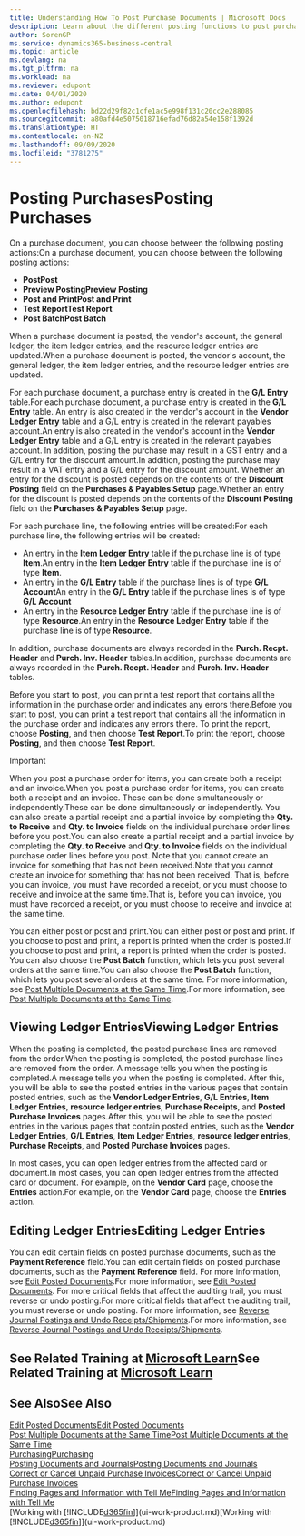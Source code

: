 ```yaml
---
title: Understanding How To Post Purchase Documents | Microsoft Docs
description: Learn about the different posting functions to post purchase documents, and how you can update posted documents.
author: SorenGP
ms.service: dynamics365-business-central
ms.topic: article
ms.devlang: na
ms.tgt_pltfrm: na
ms.workload: na
ms.reviewer: edupont
ms.date: 04/01/2020
ms.author: edupont
ms.openlocfilehash: bd22d29f82c1cfe1ac5e998f131c20cc2e288085
ms.sourcegitcommit: a80afd4e5075018716efad76d82a54e158f1392d
ms.translationtype: HT
ms.contentlocale: en-NZ
ms.lasthandoff: 09/09/2020
ms.locfileid: "3781275"
---
```

# <a name="posting-purchases"></a><span data-ttu-id="3058d-103">Posting Purchases</span><span class="sxs-lookup"><span data-stu-id="3058d-103">Posting Purchases</span></span>
<span data-ttu-id="3058d-104">On a purchase document, you can choose between the following posting actions:</span><span class="sxs-lookup"><span data-stu-id="3058d-104">On a purchase document, you can choose between the following posting actions:</span></span>

* <span data-ttu-id="3058d-105">**Post**</span><span class="sxs-lookup"><span data-stu-id="3058d-105">**Post**</span></span>
* <span data-ttu-id="3058d-106">**Preview Posting**</span><span class="sxs-lookup"><span data-stu-id="3058d-106">**Preview Posting**</span></span>
* <span data-ttu-id="3058d-107">**Post and Print**</span><span class="sxs-lookup"><span data-stu-id="3058d-107">**Post and Print**</span></span>
* <span data-ttu-id="3058d-108">**Test Report**</span><span class="sxs-lookup"><span data-stu-id="3058d-108">**Test Report**</span></span>
* <span data-ttu-id="3058d-109">**Post Batch**</span><span class="sxs-lookup"><span data-stu-id="3058d-109">**Post Batch**</span></span>

<span data-ttu-id="3058d-110">When a purchase document is posted, the vendor's account, the general ledger, the item ledger entries, and the resource ledger entries  are updated.</span><span class="sxs-lookup"><span data-stu-id="3058d-110">When a purchase document is posted, the vendor's account, the general ledger, the item ledger entries, and the resource ledger entries  are updated.</span></span>

<span data-ttu-id="3058d-111">For each purchase document, a purchase entry is created in the **G/L Entry** table.</span><span class="sxs-lookup"><span data-stu-id="3058d-111">For each purchase document, a purchase entry is created in the **G/L Entry** table.</span></span> <span data-ttu-id="3058d-112">An entry is also created in the vendor's account in the **Vendor Ledger Entry** table and a G/L entry is created in the relevant payables account.</span><span class="sxs-lookup"><span data-stu-id="3058d-112">An entry is also created in the vendor's account in the **Vendor Ledger Entry** table and a G/L entry is created in the relevant payables account.</span></span> <span data-ttu-id="3058d-113">In addition, posting the purchase may result in a GST entry and a G/L entry for the discount amount.</span><span class="sxs-lookup"><span data-stu-id="3058d-113">In addition, posting the purchase may result in a VAT entry and a G/L entry for the discount amount.</span></span> <span data-ttu-id="3058d-114">Whether an entry for the discount is posted depends on the contents of the **Discount Posting** field on the **Purchases & Payables Setup** page.</span><span class="sxs-lookup"><span data-stu-id="3058d-114">Whether an entry for the discount is posted depends on the contents of the **Discount Posting** field on the **Purchases & Payables Setup** page.</span></span>

<span data-ttu-id="3058d-115">For each purchase line, the following entries will be created:</span><span class="sxs-lookup"><span data-stu-id="3058d-115">For each purchase line, the following entries will be created:</span></span>
- <span data-ttu-id="3058d-116">An entry in the **Item Ledger Entry** table if the purchase line is of type **Item**.</span><span class="sxs-lookup"><span data-stu-id="3058d-116">An entry in the **Item Ledger Entry** table if the purchase line is of type **Item**.</span></span>
- <span data-ttu-id="3058d-117">An entry in the **G/L Entry** table if the purchase lines is of type **G/L Account**</span><span class="sxs-lookup"><span data-stu-id="3058d-117">An entry in the **G/L Entry** table if the purchase lines is of type **G/L Account**</span></span>
- <span data-ttu-id="3058d-118">An entry in the **Resource Ledger Entry** table if the purchase line is of type **Resource**.</span><span class="sxs-lookup"><span data-stu-id="3058d-118">An entry in the **Resource Ledger Entry** table if the purchase line is of type **Resource**.</span></span>

<span data-ttu-id="3058d-119">In addition, purchase documents are always recorded in the **Purch. Recpt. Header** and **Purch. Inv. Header** tables.</span><span class="sxs-lookup"><span data-stu-id="3058d-119">In addition, purchase documents are always recorded in the **Purch. Recpt. Header** and **Purch. Inv. Header** tables.</span></span>

<span data-ttu-id="3058d-120">Before you start to post, you can print a test report that contains all the information in the purchase order and indicates any errors there.</span><span class="sxs-lookup"><span data-stu-id="3058d-120">Before you start to post, you can print a test report that contains all the information in the purchase order and indicates any errors there.</span></span> <span data-ttu-id="3058d-121">To print the report, choose **Posting**, and then choose **Test Report**.</span><span class="sxs-lookup"><span data-stu-id="3058d-121">To print the report, choose **Posting**, and then choose **Test Report**.</span></span>

> [!IMPORTANT]  
>   <span data-ttu-id="3058d-122">When you post a purchase order for items, you can create both a receipt and an invoice.</span><span class="sxs-lookup"><span data-stu-id="3058d-122">When you post a purchase order for items, you can create both a receipt and an invoice.</span></span> <span data-ttu-id="3058d-123">These can be done simultaneously or independently.</span><span class="sxs-lookup"><span data-stu-id="3058d-123">These can be done simultaneously or independently.</span></span> <span data-ttu-id="3058d-124">You can also create a partial receipt and a partial invoice by completing the **Qty. to Receive** and **Qty. to Invoice** fields on the individual purchase order lines before you post.</span><span class="sxs-lookup"><span data-stu-id="3058d-124">You can also create a partial receipt and a partial invoice by completing the **Qty. to Receive** and **Qty. to Invoice** fields on the individual purchase order lines before you post.</span></span> <span data-ttu-id="3058d-125">Note that you cannot create an invoice for something that has not been received.</span><span class="sxs-lookup"><span data-stu-id="3058d-125">Note that you cannot create an invoice for something that has not been received.</span></span> <span data-ttu-id="3058d-126">That is, before you can invoice, you must have recorded a receipt, or you must choose to receive and invoice at the same time.</span><span class="sxs-lookup"><span data-stu-id="3058d-126">That is, before you can invoice, you must have recorded a receipt, or you must choose to receive and invoice at the same time.</span></span>

<span data-ttu-id="3058d-127">You can either post or post and print.</span><span class="sxs-lookup"><span data-stu-id="3058d-127">You can either post or post and print.</span></span> <span data-ttu-id="3058d-128">If you choose to post and print, a report is printed when the order is posted.</span><span class="sxs-lookup"><span data-stu-id="3058d-128">If you choose to post and print, a report is printed when the order is posted.</span></span> <span data-ttu-id="3058d-129">You can also choose the **Post Batch** function, which lets you post several orders at the same time.</span><span class="sxs-lookup"><span data-stu-id="3058d-129">You can also choose the **Post Batch** function, which lets you post several orders at the same time.</span></span> <span data-ttu-id="3058d-130">For more information, see [Post Multiple Documents at the Same Time](ui-batch-posting.md).</span><span class="sxs-lookup"><span data-stu-id="3058d-130">For more information, see [Post Multiple Documents at the Same Time](ui-batch-posting.md).</span></span>

## <a name="viewing-ledger-entries"></a><span data-ttu-id="3058d-131">Viewing Ledger Entries</span><span class="sxs-lookup"><span data-stu-id="3058d-131">Viewing Ledger Entries</span></span>
<span data-ttu-id="3058d-132">When the posting is completed, the posted purchase lines are removed from the order.</span><span class="sxs-lookup"><span data-stu-id="3058d-132">When the posting is completed, the posted purchase lines are removed from the order.</span></span> <span data-ttu-id="3058d-133">A message tells you when the posting is completed.</span><span class="sxs-lookup"><span data-stu-id="3058d-133">A message tells you when the posting is completed.</span></span> <span data-ttu-id="3058d-134">After this, you will be able to see the posted entries in the various pages that contain posted entries, such as the **Vendor Ledger Entries**, **G/L Entries**, **Item Ledger Entries**, **resource ledger entries**, **Purchase Receipts**, and **Posted Purchase Invoices** pages.</span><span class="sxs-lookup"><span data-stu-id="3058d-134">After this, you will be able to see the posted entries in the various pages that contain posted entries, such as the **Vendor Ledger Entries**, **G/L Entries**, **Item Ledger Entries**, **resource ledger entries**, **Purchase Receipts**, and **Posted Purchase Invoices** pages.</span></span>

<span data-ttu-id="3058d-135">In most cases, you can open ledger entries from the affected card or document.</span><span class="sxs-lookup"><span data-stu-id="3058d-135">In most cases, you can open ledger entries from the affected card or document.</span></span> <span data-ttu-id="3058d-136">For example, on the **Vendor Card** page, choose the **Entries** action.</span><span class="sxs-lookup"><span data-stu-id="3058d-136">For example, on the **Vendor Card** page, choose the **Entries** action.</span></span>

## <a name="editing-ledger-entries"></a><span data-ttu-id="3058d-137">Editing Ledger Entries</span><span class="sxs-lookup"><span data-stu-id="3058d-137">Editing Ledger Entries</span></span>
<span data-ttu-id="3058d-138">You can edit certain fields on posted purchase documents, such as the **Payment Reference** field.</span><span class="sxs-lookup"><span data-stu-id="3058d-138">You can edit certain fields on posted purchase documents, such as the **Payment Reference** field.</span></span> <span data-ttu-id="3058d-139">For more information, see [Edit Posted Documents](across-edit-posted-document.md).</span><span class="sxs-lookup"><span data-stu-id="3058d-139">For more information, see [Edit Posted Documents](across-edit-posted-document.md).</span></span> <span data-ttu-id="3058d-140">For more critical fields that affect the auditing trail, you must reverse or undo posting.</span><span class="sxs-lookup"><span data-stu-id="3058d-140">For more critical fields that affect the auditing trail, you must reverse or undo posting.</span></span> <span data-ttu-id="3058d-141">For more information, see [Reverse Journal Postings and Undo Receipts/Shipments](finance-how-reverse-journal-posting.md).</span><span class="sxs-lookup"><span data-stu-id="3058d-141">For more information, see [Reverse Journal Postings and Undo Receipts/Shipments](finance-how-reverse-journal-posting.md).</span></span>

## <a name="see-related-training-at-microsoft-learn"></a><span data-ttu-id="3058d-142">See Related Training at [Microsoft Learn](/learn/modules/receive-invoice-dynamics-d365-business-central/index)</span><span class="sxs-lookup"><span data-stu-id="3058d-142">See Related Training at [Microsoft Learn](/learn/modules/receive-invoice-dynamics-d365-business-central/index)</span></span>

## <a name="see-also"></a><span data-ttu-id="3058d-143">See Also</span><span class="sxs-lookup"><span data-stu-id="3058d-143">See Also</span></span>
[<span data-ttu-id="3058d-144">Edit Posted Documents</span><span class="sxs-lookup"><span data-stu-id="3058d-144">Edit Posted Documents</span></span>](across-edit-posted-document.md)  
[<span data-ttu-id="3058d-145">Post Multiple Documents at the Same Time</span><span class="sxs-lookup"><span data-stu-id="3058d-145">Post Multiple Documents at the Same Time</span></span>](ui-batch-posting.md)  
[<span data-ttu-id="3058d-146">Purchasing</span><span class="sxs-lookup"><span data-stu-id="3058d-146">Purchasing</span></span>](purchasing-manage-purchasing.md)  
[<span data-ttu-id="3058d-147">Posting Documents and Journals</span><span class="sxs-lookup"><span data-stu-id="3058d-147">Posting Documents and Journals</span></span>](ui-post-documents-journals.md)  
[<span data-ttu-id="3058d-148">Correct or Cancel Unpaid Purchase Invoices</span><span class="sxs-lookup"><span data-stu-id="3058d-148">Correct or Cancel Unpaid Purchase Invoices</span></span>](purchasing-how-correct-cancel-unpaid-purchase-invoices.md)  
[<span data-ttu-id="3058d-149">Finding Pages and Information with Tell Me</span><span class="sxs-lookup"><span data-stu-id="3058d-149">Finding Pages and Information with Tell Me</span></span>](ui-search.md)  
<span data-ttu-id="3058d-150">[Working with [!INCLUDE[d365fin](includes/d365fin_md.md)]](ui-work-product.md)</span><span class="sxs-lookup"><span data-stu-id="3058d-150">[Working with [!INCLUDE[d365fin](includes/d365fin_md.md)]](ui-work-product.md)</span></span>
